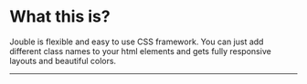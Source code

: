 # What this is?
Jouble is flexible and easy to use CSS framework. You can just add different class names to your html elements and gets fully responsive layouts and beautiful colors.

*** 

